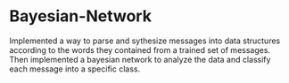 # Bayesian-Network

Implemented a way to parse and sythesize messages into data structures according to the words they contained
from a trained set of messages. Then implemented a bayesian network to analyze the data and classify each 
message into a specific class.
